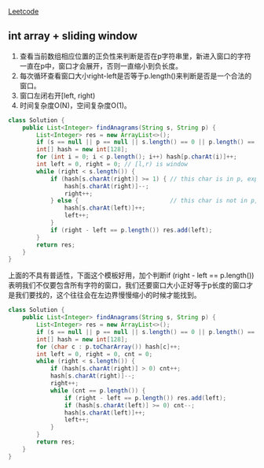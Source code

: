 [Leetcode](https://leetcode.com/problems/find-all-anagrams-in-a-string/)

## int array + sliding window

1. 查看当前数组相应位置的正负性来判断是否在p字符串里，新进入窗口的字符一直在p中，窗口才会展开，否则一直缩小到负长度。
2. 每次循环查看窗口大小right-left是否等于p.length()来判断是否是一个合法的窗口。
3. 窗口左闭右开[left, right)
4. 时间复杂度O(N)，空间复杂度O(1)。

```java
class Solution {
    public List<Integer> findAnagrams(String s, String p) {
        List<Integer> res = new ArrayList<>();
        if (s == null || p == null || s.length() == 0 || p.length() == 0) return res;
        int[] hash = new int[128];
        for (int i = 0; i < p.length(); i++) hash[p.charAt(i)]++;
        int left = 0, right = 0; // [l,r) is window
        while (right < s.length()) {
            if (hash[s.charAt(right)] >= 1) { // this char is in p, expand the window
                hash[s.charAt(right)]--;
                right++;
            } else {                          // this char is not in p, shrink the window
                hash[s.charAt(left)]++;
                left++;
            }
            if (right - left == p.length()) res.add(left);
        }
        return res;
    }
}
```

上面的不具有普适性，下面这个模板好用，加个判断if (right - left == p.length())表明我们不仅要包含所有字符的窗口，我们还要窗口大小正好等于p长度的窗口才是我们要找的，这个往往会在左边界慢慢缩小的时候才能找到。

```java
class Solution {
    public List<Integer> findAnagrams(String s, String p) {
        List<Integer> res = new ArrayList<>();
        if (s == null || p == null || s.length() == 0 || p.length() == 0) return res;
        int[] hash = new int[128];
        for (char c : p.toCharArray()) hash[c]++;
        int left = 0, right = 0, cnt = 0;
        while (right < s.length()) {
            if (hash[s.charAt(right)] > 0) cnt++;
            hash[s.charAt(right)]--;
            right++;
            while (cnt == p.length()) {
                if (right - left == p.length()) res.add(left);
                if (hash[s.charAt(left)] >= 0) cnt--;
                hash[s.charAt(left)]++;
                left++;
            }
        }
        return res;
    }
}
```
